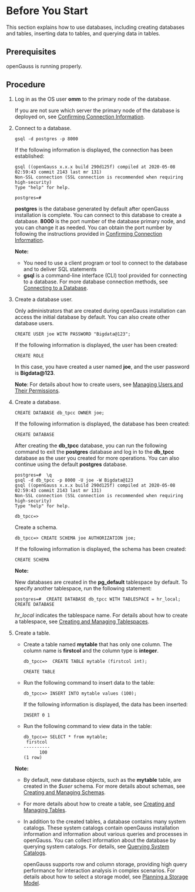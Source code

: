 # Before You Start<a name="EN-US_TOPIC_0242370174"></a>

This section explains how to use databases, including creating databases and tables, inserting data to tables, and querying data in tables.

## Prerequisites<a name="en-us_topic_0237120268_en-us_topic_0065727379_section41248418165624"></a>

openGauss is running properly.

## Procedure<a name="en-us_topic_0237120268_en-us_topic_0065727379_section62139327164538"></a>

1.  Log in as the OS user  **omm**  to the primary node of the database.

    If you are not sure which server the primary node of the database is deployed on, see  [Confirming Connection Information](confirming-connection-information.md).

2.  Connect to a database.

    ```
    gsql -d postgres -p 8000
    ```

    If the following information is displayed, the connection has been established:

    ```
    gsql ((openGauss x.x.x build 290d125f) compiled at 2020-05-08 02:59:43 commit 2143 last mr 131)
    Non-SSL connection (SSL connection is recommended when requiring high-security)
    Type "help" for help.
    
    postgres=# 
    ```

    **postgres**  is the database generated by default after openGauss installation is complete. You can connect to this database to create a database.  **8000**  is the port number of the database primary node, and you can change it as needed. You can obtain the port number by following the instructions provided in  [Confirming Connection Information](confirming-connection-information.md).

    **Note:**

    -   You need to use a client program or tool to connect to the database and to deliver SQL statements
    -   **gsql**  is a command-line interface \(CLI\) tool provided for connecting to a database. For more database connection methods, see  [Connecting to a Database](connecting-to-a-database.md).

3.  Create a database user.

    Only administrators that are created during openGauss installation can access the initial database by default. You can also create other database users.

    ```
    CREATE USER joe WITH PASSWORD "Bigdata@123";
    ```

    If the following information is displayed, the user has been created:

    ```
    CREATE ROLE
    ```

    In this case, you have created a user named  **joe**, and the user password is  **Bigdata@123**.

    **Note**: For details about how to create users, see  [Managing Users and Their Permissions](managing-users-and-their-permissions.md).

4.  Create a database.

    ```
    CREATE DATABASE db_tpcc OWNER joe;
    ```

    If the following information is displayed, the database has been created:

    ```
    CREATE DATABASE
    ```

    After creating the  **db\_tpcc**  database, you can run the following command to exit the  **postgres**  database and log in to the  **db\_tpcc**  database as the user you created for more operations. You can also continue using the default  **postgres**  database.

    ```
    postgres=#  \q
    gsql -d db_tpcc -p 8000 -U joe -W Bigdata@123
    gsql ((openGauss x.x.x build 290d125f) compiled at 2020-05-08 02:59:43 commit 2143 last mr 131)
    Non-SSL connection (SSL connection is recommended when requiring high-security)
    Type "help" for help.
     
    db_tpcc=> 
    ```

    Create a schema.

    ```
    db_tpcc=> CREATE SCHEMA joe AUTHORIZATION joe;
    ```

    If the following information is displayed, the schema has been created:

    ```
    CREATE SCHEMA
    ```

    **Note:**

    New databases are created in the  **pg\_default**  tablespace by default. To specify another tablespace, run the following statement:

    ```
    postgres=#  CREATE DATABASE db_tpcc WITH TABLESPACE = hr_local;
    CREATE DATABASE
    ```

    _hr\_local_  indicates the tablespace name. For details about how to create a tablespace, see  [Creating and Managing Tablespaces](creating-and-managing-tablespaces.md).

5.  Create a table.

    -   Create a table named  **mytable**  that has only one column. The column name is  **firstcol**  and the column type is  **integer**.

        ```
        db_tpcc=>  CREATE TABLE mytable (firstcol int);
        ```

        ```
        CREATE TABLE
        ```

    -   Run the following command to insert data to the table:

        ```
        db_tpcc=> INSERT INTO mytable values (100);
        ```

        If the following information is displayed, the data has been inserted:

        ```
        INSERT 0 1
        ```

    -   Run the following command to view data in the table:

        ```
        db_tpcc=> SELECT * from mytable;
         firstcol 
        ----------
              100
        (1 row)
        ```

    **Note:**

    -   By default, new database objects, such as the  **mytable**  table, are created in the  _$user_  schema. For more details about schemas, see  [Creating and Managing Schemas](creating-and-managing-schemas.md).
    -   For more details about how to create a table, see  [Creating and Managing Tables](creating-and-managing-tables.md).
    -   In addition to the created tables, a database contains many system catalogs. These system catalogs contain openGauss installation information and information about various queries and processes in openGauss. You can collect information about the database by querying system catalogs. For details, see  [Querying System Catalogs](querying-system-catalogs.md).

        openGauss supports row and column storage, providing high query performance for interaction analysis in complex scenarios. For details about how to select a storage model, see  [Planning a Storage Model](planning-a-storage-model.md).



